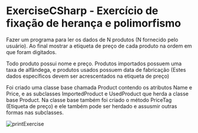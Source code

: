 # ExerciseCSharp - Exercício de fixação de herança e polimorfismo

Fazer um programa para ler os dados de N produtos (N fornecido pelo usuário). Ao final mostrar a etiqueta de preço de cada produto na ordem em que foram digitados.

Todo produto possui nome e preço. Produtos importados possuem uma taxa de alfândega, e produtos usados possuem data de fabricação (Estes dados específicos devem ser acrescentados na etiqueta de preço)

Foi criado uma classe base chamada Product contendo os atributos Name e Price, e as subclasses ImportedProduct e UsedProduct que herda a classe base Product. 
Na classe base também foi criado o método PriceTag (Etiqueta de preço) e ele também pode ser herdado e assusmir outras formas nas subclasses.

![printExercise](https://user-images.githubusercontent.com/101904757/162640527-f736a09a-24b4-44d4-9194-c22f214c63f6.png)
